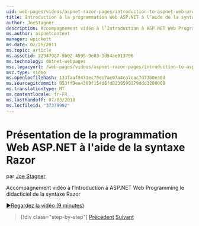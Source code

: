 ```yaml
---
uid: web-pages/videos/aspnet-razor-pages/introduction-to-aspnet-web-programming-using-the-razor-syntax
title: Introduction à la programmation Web ASP.NET à l’aide de la syntaxe Razor | Microsoft Docs
author: JoeStagner
description: Accompagnement vidéo à l’Introduction à ASP.NET Web Programming le didacticiel de la syntaxe Razor
ms.author: aspnetcontent
manager: wpickett
ms.date: 02/25/2011
ms.topic: article
ms.assetid: 22947987-9b02-4595-9e83-3d54ae013796
ms.technology: dotnet-webpages
msc.legacyurl: /web-pages/videos/aspnet-razor-pages/introduction-to-aspnet-web-programming-using-the-razor-syntax
msc.type: video
ms.openlocfilehash: 133faaf0471ec75ec7ae07a4ea7cac7d73b0e38d
ms.sourcegitcommit: 953ff9ea4369f154d6fd0239599279ddd3280009
ms.translationtype: MT
ms.contentlocale: fr-FR
ms.lasthandoff: 07/03/2018
ms.locfileid: "37379992"
---
```

<a name="introduction-to-aspnet-web-programming-using-the-razor-syntax"></a>Présentation de la programmation Web ASP.NET à l'aide de la syntaxe Razor
====================
par [Joe Stagner](https://github.com/JoeStagner)

Accompagnement vidéo à l’Introduction à ASP.NET Web Programming le didacticiel de la syntaxe Razor

[&#9654;Regardez la vidéo (9 minutes)](https://channel9.msdn.com/Blogs/ASP-NET-Site-Videos/introduction-to-aspnet-web-programming-using-the-razor-syntax)

> [!div class="step-by-step"]
> [Précédent](getting-started-with-webmatrix-and-aspnet-web-pages.md)
> [Suivant](creating-a-consistent-look-part-1.md)
